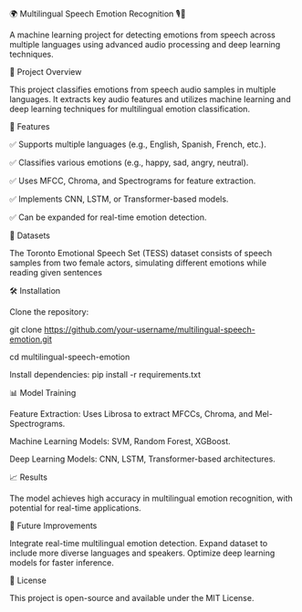 🌍 Multilingual Speech Emotion Recognition 🎙️🧠

A machine learning project for detecting emotions from speech across multiple languages using advanced audio processing and deep learning techniques.

📌 Project Overview

This project classifies emotions from speech audio samples in multiple languages. It extracts key audio features and utilizes machine learning and deep learning techniques for multilingual emotion classification.

🚀 Features

✅ Supports multiple languages (e.g., English, Spanish, French, etc.).

✅ Classifies various emotions (e.g., happy, sad, angry, neutral).

✅ Uses MFCC, Chroma, and Spectrograms for feature extraction.

✅ Implements CNN, LSTM, or Transformer-based models.

✅ Can be expanded for real-time emotion detection.

📂 Datasets

The Toronto Emotional Speech Set (TESS) dataset consists of speech samples from two female actors, simulating different emotions while reading given sentences

🛠️ Installation

Clone the repository:

git clone https://github.com/your-username/multilingual-speech-emotion.git

cd multilingual-speech-emotion

Install dependencies:
pip install -r requirements.txt


📊 Model Training

Feature Extraction: Uses Librosa to extract MFCCs, Chroma, and Mel-Spectrograms.

Machine Learning Models: SVM, Random Forest, XGBoost.

Deep Learning Models: CNN, LSTM, Transformer-based architectures.

📈 Results

The model achieves high accuracy in multilingual emotion recognition, with potential for real-time applications.


🤖 Future Improvements

Integrate real-time multilingual emotion detection.
Expand dataset to include more diverse languages and speakers.
Optimize deep learning models for faster inference.

📝 License

This project is open-source and available under the MIT License.
